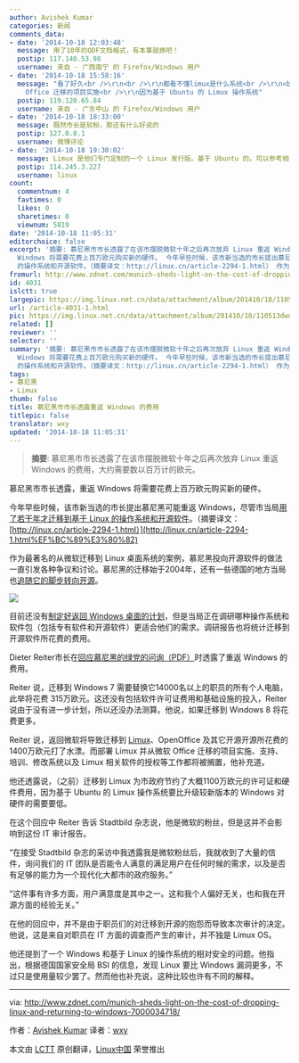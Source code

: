 ```yaml
---
author: Avishek Kumar
categories: 新闻
comments_data:
- date: '2014-10-18 12:03:48'
  message: 用了10年的ODF文档格式，有本事就换吧！
  postip: 117.140.53.98
  username: 来自 - 广西南宁 的 Firefox/Windows 用户
- date: '2014-10-18 15:58:16'
  message: "看了好久<br />\r\n<br />\r\n都看不懂limux是什么系统<br />\r\n<br />\r\n而部署 Limux 并从微软
    Office 迁移的项目实施<br />\r\n因为基于 Ubuntu 的 Limux 操作系统"
  postip: 119.120.65.84
  username: 来自 - 广东中山 的 Firefox/Windows 用户
- date: '2014-10-18 18:33:00'
  message: 既然市长是软粉，那还有什么好说的
  postip: 127.0.0.1
  username: 微博评论
- date: '2014-10-18 19:30:02'
  message: Limux 是他们专门定制的一个 Linux 发行版。基于 Ubuntu 的。可以参考相关文章的信息。
  postip: 114.245.3.227
  username: linux
count:
  commentnum: 4
  favtimes: 0
  likes: 0
  sharetimes: 0
  viewnum: 5819
date: '2014-10-18 11:05:31'
editorchoice: false
excerpt: '摘要: 慕尼黑市市长透露了在该市摆脱微软十年之后再次放弃 Linux 重返 Windows 的费用，大约需要数以百万计的欧元。  慕尼黑市市长透露，重返
  Windows 将需要花费上百万欧元购买新的硬件。 今年早些时候，该市新当选的市长提出慕尼黑可能重返 Windows，尽管市当局用了若干年才迁移到基于 Linux
  的操作系统和开源软件。（摘要译文：http://linux.cn/article-2294-1.html） 作为最著名的从微软迁移到 Linux 桌面系统的案例，慕尼黑投向开源软件的做法一直引发各种争议和讨论。慕尼黑的迁移始于2004年，还有一些德国的地方当局也追随它的脚步'
fromurl: http://www.zdnet.com/munich-sheds-light-on-the-cost-of-dropping-linux-and-returning-to-windows-7000034718/
id: 4031
islctt: true
largepic: https://img.linux.net.cn/data/attachment/album/201410/18/110513dwnljnjwnnp3opwj.jpg
url: /article-4031-1.html
pic: https://img.linux.net.cn/data/attachment/album/201410/18/110513dwnljnjwnnp3opwj.jpg.thumb.jpg
related: []
reviewer: ''
selector: ''
summary: '摘要: 慕尼黑市市长透露了在该市摆脱微软十年之后再次放弃 Linux 重返 Windows 的费用，大约需要数以百万计的欧元。  慕尼黑市市长透露，重返
  Windows 将需要花费上百万欧元购买新的硬件。 今年早些时候，该市新当选的市长提出慕尼黑可能重返 Windows，尽管市当局用了若干年才迁移到基于 Linux
  的操作系统和开源软件。（摘要译文：http://linux.cn/article-2294-1.html） 作为最著名的从微软迁移到 Linux 桌面系统的案例，慕尼黑投向开源软件的做法一直引发各种争议和讨论。慕尼黑的迁移始于2004年，还有一些德国的地方当局也追随它的脚步'
tags:
- 慕尼黑
- Limux
thumb: false
title: 慕尼黑市市长透露重返 Windows 的费用
titlepic: false
translator: wxy
updated: '2014-10-18 11:05:31'
---
```



> 
> **摘要**: 慕尼黑市市长透露了在该市摆脱微软十年之后再次放弃 Linux 重返 Windows 的费用，大约需要数以百万计的欧元。
> 
> 
> 


慕尼黑市市长透露，重返 Windows 将需要花费上百万欧元购买新的硬件。


今年早些时候，该市新当选的市长提出慕尼黑可能重返 Windows，尽管市当局[用了若干年才迁移到基于 Linux 的操作系统和开源软件](http://www.techrepublic.com/article/how-munich-rejected-steve-ballmer-and-kicked-microsoft-out-of-the-city/)。（摘要译文：[http://linux.cn/article-2294-1.html）](http://linux.cn/article-2294-1.html%EF%BC%89%E3%80%82)


作为最著名的从微软迁移到 Linux 桌面系统的案例，慕尼黑投向开源软件的做法一直引发各种争议和讨论。慕尼黑的迁移始于2004年，还有一些德国的地方当局也[追随它的脚步转向开源](http://www.techrepublic.com/blog/european-technology/its-not-just-munich-open-source-gains-new-ground-in-germany/)。


![](/data/attachment/album/201410/18/110513dwnljnjwnnp3opwj.jpg)


目前还没有[制定好返回 Windows 桌面的计划](http://www.techrepublic.com/article/no-munich-isnt-about-to-ditch-free-software-and-move-back-to-windows/)，但是当局正在调研哪种操作系统和软件包（包括专有软件和开源软件）更适合他们的需求。调研报告也将统计迁移到开源软件所花费的费用。


Dieter Reiter市长在[回应慕尼黑的绿党的问询（PDF）](http://www.ris-muenchen.de/RII2/RII/DOK/ANTRAG/3456728.pdf)时透露了重返 Windows 的费用。


Reiter 说，迁移到 Windows 7 需要替换它14000名以上的职员的所有个人电脑，此举将花费 315万欧元。这还没有包括软件许可证费用和基础设施的投入，Reiter 说由于没有进一步计划，所以还没办法测算。他说，如果迁移到 Windows 8 将花费更多。


Reiter 说，返回微软将导致迁移到 [Limux](http://en.wikipedia.org/wiki/LiMux)、OpenOffice 及其它开源开源所花费的1400万欧元打了水漂。而部署 Limux 并从微软 Office 迁移的项目实施、支持、培训、修改系统以及 Limux 相关软件的授权等工作都将被搁置，他补充道。


他还透露说，（之前）迁移到 Limux 为市政府节约了大概1100万欧元的许可证和硬件费用，因为基于 Ubuntu 的 Limux 操作系统要比升级较新版本的 Windows 对硬件的需要要低。


在这个回应中 Reiter 告诉 Stadtbild 杂志说，他是微软的粉丝，但是这并不会影响到这份 IT 审计报告。


“在接受 Stadtbild 杂志的采访中我透露我是微软粉丝后，我就收到了大量的信件，询问我们的 IT 团队是否能令人满意的满足用户在任何时候的需求，以及是否有足够的能力为一个现代化大都市的政府服务。”


“这件事有许多方面，用户满意度是其中之一。这和我个人偏好无关，也和我在开源方面的经验无关。”


在他的回应中，并不是由于职员们的对迁移到开源的抱怨而导致本次审计的决定。他说，这是来自对职员在 IT 方面的调查而产生的审计，并不独是 Limux OS。


他还提到了一个 Windows 和基于 Linux 的操作系统的相对安全的问题。他指出，根据德国国家安全局 BSI 的信息，发现 Linux 要比 Windows 漏洞更多，不过只是使用量较少罢了。然而他也补充说，这种比较也许有不同的解释。




---


via: <http://www.zdnet.com/munich-sheds-light-on-the-cost-of-dropping-linux-and-returning-to-windows-7000034718/>


作者：[Avishek Kumar](http://www.zdnet.com/meet-the-team/uk/nick-heath/) 译者：[wxy](https://github.com/wxy)


本文由 [LCTT](https://github.com/LCTT/TranslateProject) 原创翻译，[Linux中国](http://linux.cn/) 荣誉推出